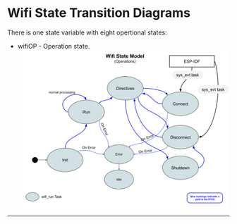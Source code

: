 # Wifi State Transition Diagrams 
There is one state variable with eight opertional states:
* wifiOP - Operation state.
![Run State Model](./drawings/wifi_state_model.svg)
___  